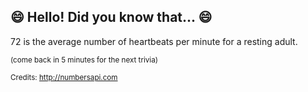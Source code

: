 ## 😄 Hello! Did you know that... 😄
72 is the average number of heartbeats per minute for a resting adult.

<sup>(come back in 5 minutes for the next trivia)</sup>


<sup>Credits: http://numbersapi.com</sup>
